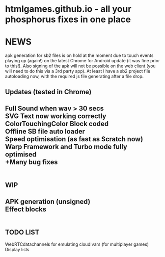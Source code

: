 # htmlgames.github.io - all your phosphorus fixes in one place

NEWS
====

apk generation for sb2 files is on hold at the moment due to touch events playing up (again!) on the latest Chrome for Android update (it was fine prior to this!). Also signing of the apk will not be possible on the web client (you will need to do this via a 3rd party app). At least I have a sb2 project file autoloading now, with the required js file generating after a file drop.

Updates (tested in Chrome)
--------------------------

Full Sound when wav > 30 secs<br>
SVG Text now working correctly<br>
ColorTouchingColor Block coded<br>
Offline SB file auto loader<br>
Speed optimisation (as fast as Scratch now)<br>
Warp Framework and Turbo mode fully optimised<br>
+Many bug fixes<br>
<br>
<br>
WIP
---

APK generation (unsigned)<br>
Effect blocks<br>
<br>
<br>
TODO LIST
--------

WebRTCdatachannels for emulating cloud vars (for multiplayer games)<br>
Display lists<br>
<br>
<br>
